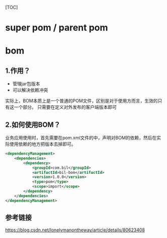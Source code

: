 [TOC]
# super pom / parent pom

# bom
## 1.作用？
- 管理jar包版本
- 可以解决依赖冲突

实际上，BOM本质上是一个普通的POM文件，区别是对于使用方而言，生效的只有<dependencyManagement>这一个部分。
只需要在<dependencyManagement>定义对外发布的客户端版本即可
## 2.如何使用BOM？

业务应用使用时，首先需要在pom.xml文件的<dependencyManagement>中，声明对BOM的依赖，然后在实际使用依赖的地方把版本去掉即可。
```xml
<dependencyManagement>
    <dependencies>
        <dependency>
            <groupId>com.bil</groupId>
            <artifactId>bil-bom</artifactId>
            <version>1.0.0</version>
            <type>pom</type>
            <scope>import</scope>
        </dependency>
    </dependencies>
</dependencyManagement>
```


## 参考链接
https://blog.csdn.net/lonelymanontheway/article/details/80623408